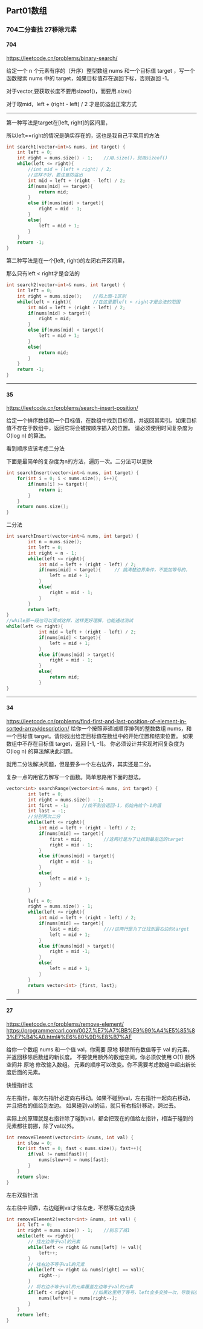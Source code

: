 ## Part01数组
### 704二分查找 27移除元素


#### 704
https://leetcode.cn/problems/binary-search/

给定一个 n 个元素有序的（升序）整型数组 nums 和一个目标值 target  ，写一个函数搜索 nums 中的 target，如果目标值存在返回下标，否则返回 -1。


对于vector,要获取长度不要用sizeof()，而要用.size()

对于取mid，left + (right - left) / 2 才是防溢出正常方式

----
第一种写法是target在[left, right]的区间里，

所以left==right的情况是确实存在的，这也是我自己平常用的方法
```C++
int search1(vector<int>& nums, int target) {
    int left = 0;
    int right = nums.size() - 1;    //用.size()，别用sizeof()
    while(left <= right){
        //int mid = (left + right) / 2;
        //这样不好，要注意防溢出
        int mid = left + (right - left) / 2;
        if(nums[mid] == target){
            return mid;
        }
        else if(nums[mid] > target){
            right = mid - 1;
        }
        else{
            left = mid + 1;
        }
    }
    return -1;
}
```
第二种写法是在一个[left, right)的左闭右开区间里，

那么只有left < right才是合法的
```c++
int search2(vector<int>& nums, int target) {
    int left = 0;
    int right = nums.size();    //和上面-1区别
    while(left < right){        //在这里要left < right才是合法的范围
        int mid = left + (right - left) / 2;
        if(nums[mid] > target){
            right = mid;
        }
        else if(nums[mid] < target){
            left = mid + 1;
        }
        else{
            return mid;
        }
    }
    return -1;
}
```
----
#### 35
https://leetcode.cn/problems/search-insert-position/

给定一个排序数组和一个目标值，在数组中找到目标值，并返回其索引。如果目标值不存在于数组中，返回它将会被按顺序插入的位置。
请必须使用时间复杂度为 O(log n) 的算法。

看到顺序应该考虑二分法

下面是最简单的复杂度为n的方法，遍历一次。二分法可以更快
```c++
int searchInsert(vector<int>& nums, int target) {
    for(int i = 0; i < nums.size(); i++){
        if(nums[i] >= target){
            return i;
        }        
    }
    return nums.size();
}
```
二分法
```c++
int searchInsert(vector<int>& nums, int target) {
        int n = nums.size();
        int left = 0;
        int right = n - 1;
        while(left <= right){
            int mid = left + (right - left) / 2;
            if(nums[mid] < target){     // 搞清楚边界条件，不能加等号的，
                left = mid + 1;
            }
            else{
                right = mid - 1;
            }
        }
        return left;
}
//while那一段也可以变成这样，这样更好理解，也能通过测试
while(left <= right){
            int mid = left + (right - left) / 2;
            if(nums[mid] < target){
                left = mid + 1;
            }
            else if(nums[mid] > target){
                right = mid - 1;
            }
            else{
                return mid;
            }
}
```
-----

#### 34
https://leetcode.cn/problems/find-first-and-last-position-of-element-in-sorted-array/description/
给你一个按照非递减顺序排列的整数数组 nums，和一个目标值 target。请你找出给定目标值在数组中的开始位置和结束位置。
如果数组中不存在目标值 target，返回 [-1, -1]。
你必须设计并实现时间复杂度为 O(log n) 的算法解决此问题。

就用二分法解决问题，但是要多一个左右边界，其实还是二分。

复杂一点的用官方解写一个函数。简单思路用下面的想法。
```c++
vector<int> searchRange(vector<int>& nums, int target) {
        int left = 0;
        int right = nums.size() - 1;
        int first = -1;     //找不到会返回-1，初始先给个-1的值
        int last = -1;
        //分别两次二分
        while(left <= right){
            int mid = left + (right - left) / 2;
            if(nums[mid] == target){
                first = mid;        //这两行是为了让找到最左边的target
                right = mid - 1;
            }
            else if(nums[mid] > target){
                right = mid - 1;
            }
            else{
                left = mid + 1;
            }
        }

        left = 0;
        right = nums.size() - 1;
        while(left <= right){
            int mid = left + (right - left) / 2;
            if(nums[mid] == target){
                last = mid;         ////这两行是为了让找到最右边的target
                left = mid + 1;
            }
            else if(nums[mid] > target){
                right = mid -1;
            }
            else{
                left = mid + 1;
            }
        }
        return vector<int> {first, last};
    }
```

-----
#### 27
https://leetcode.cn/problems/remove-element/
https://programmercarl.com/0027.%E7%A7%BB%E9%99%A4%E5%85%83%E7%B4%A0.html#%E6%80%9D%E8%B7%AF

给你一个数组 nums 和一个值 val，你需要 原地 移除所有数值等于 val 的元素，并返回移除后数组的新长度。
不要使用额外的数组空间，你必须仅使用 O(1) 额外空间并 原地 修改输入数组。
元素的顺序可以改变。你不需要考虑数组中超出新长度后面的元素。

快慢指针法

左右指针，每次右指针必定向右移动。如果不碰到val，左右指针一起向右移动，并且把右的值给到左边。
如果碰到val的话，就只有右指针移动，跨过去。

实际上的原理就是右指针除了碰到val，都会把现在的值给左指针，相当于碰到的元素都往前挪，除了val以外。

```c++
int removeElement(vector<int> &nums, int val) {
    int slow = 0;
    for(int fast = 0; fast < nums.size(); fast++){
        if(val != nums[fast]){
            nums[slow++] = nums[fast];
        }
    }
    return slow;
}
```
左右双指针法

左右往中间靠，右边碰到val才往左走，不然等左边去换
```c++
int removeElement2(vector<int> &nums, int val) {
    int left = 0;
    int right = nums.size() - 1;    //别忘了减1
    while(left <= right){
        // 找左边等于val的元素
        while(left <= right && nums[left] != val){
            left++;
        }
        // 找右边不等于val的元素
        while(left <= right && nums[right] == val){
            right--;
        }
        // 将右边不等于val的元素覆盖左边等于val的元素
        if(left < right){       //如果这里用了等号，left会多交换一次，导致长度出现问题
            nums[left++] = nums[right--];
        }
    }
    return left;
}
```